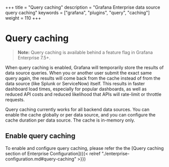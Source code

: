 +++
title = "Query caching"
description = "Grafana Enterprise data source query caching"
keywords = ["grafana", "plugins", "query", "caching"]
weight = 110
+++

# Query caching

> **Note:** Query caching is available behind a feature flag in Grafana Enterprise 7.5+.

When query caching is enabled, Grafana will temporarily store the results of data source queries. When you or another user submit the exact same query again, the results will come back from the cache instead of from the data source (like Splunk or ServiceNow) itself. This results in faster dashboard load times, especially for popular dashboards, as well as reduced API costs and reduced likelihood that APIs will rate-limit or throttle requests.

Query caching currently works for all backend data sources. You can enable the cache globally or per data source, and you can configure the cache duration per data source. The cache is in-memory only.

## Enable query caching

To enable and configure query caching, please refer the the [Query caching section of Enterprise Configuration]({{< relref "./enterprise-configuration.md#query-caching" >}})
